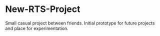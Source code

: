 # New-RTS-Project
Small casual project between friends. Initial prototype for future projects and place for experimentation.
